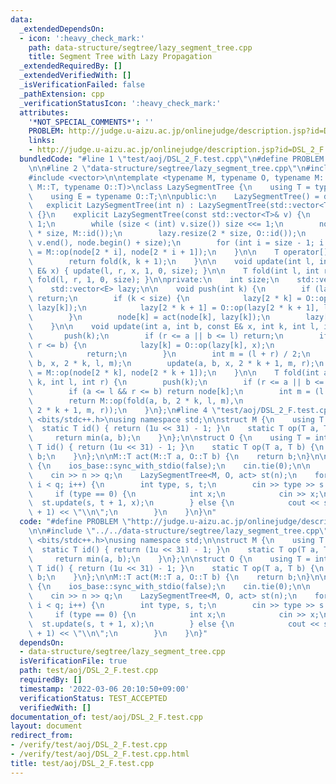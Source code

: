 ```yaml
---
data:
  _extendedDependsOn:
  - icon: ':heavy_check_mark:'
    path: data-structure/segtree/lazy_segment_tree.cpp
    title: Segment Tree with Lazy Propagation
  _extendedRequiredBy: []
  _extendedVerifiedWith: []
  _isVerificationFailed: false
  _pathExtension: cpp
  _verificationStatusIcon: ':heavy_check_mark:'
  attributes:
    '*NOT_SPECIAL_COMMENTS*': ''
    PROBLEM: http://judge.u-aizu.ac.jp/onlinejudge/description.jsp?id=DSL_2_F
    links:
    - http://judge.u-aizu.ac.jp/onlinejudge/description.jsp?id=DSL_2_F
  bundledCode: "#line 1 \"test/aoj/DSL_2_F.test.cpp\"\n#define PROBLEM \"http://judge.u-aizu.ac.jp/onlinejudge/description.jsp?id=DSL_2_F\"\
    \n\n#line 2 \"data-structure/segtree/lazy_segment_tree.cpp\"\n#include <algorithm>\n\
    #include <vector>\n\ntemplate <typename M, typename O, typename M::T (*act)(typename\
    \ M::T, typename O::T)>\nclass LazySegmentTree {\n    using T = typename M::T;\n\
    \    using E = typename O::T;\n\npublic:\n    LazySegmentTree() = default;\n \
    \   explicit LazySegmentTree(int n) : LazySegmentTree(std::vector<T>(n, M::id()))\
    \ {}\n    explicit LazySegmentTree(const std::vector<T>& v) {\n        size =\
    \ 1;\n        while (size < (int) v.size()) size <<= 1;\n        node.resize(2\
    \ * size, M::id());\n        lazy.resize(2 * size, O::id());\n        std::copy(v.begin(),\
    \ v.end(), node.begin() + size);\n        for (int i = size - 1; i > 0; --i) node[i]\
    \ = M::op(node[2 * i], node[2 * i + 1]);\n    }\n\n    T operator[](int k) {\n\
    \        return fold(k, k + 1);\n    }\n\n    void update(int l, int r, const\
    \ E& x) { update(l, r, x, 1, 0, size); }\n\n    T fold(int l, int r) { return\
    \ fold(l, r, 1, 0, size); }\n\nprivate:\n    int size;\n    std::vector<T> node;\n\
    \    std::vector<E> lazy;\n\n    void push(int k) {\n        if (lazy[k] == O::id())\
    \ return;\n        if (k < size) {\n            lazy[2 * k] = O::op(lazy[2 * k],\
    \ lazy[k]);\n            lazy[2 * k + 1] = O::op(lazy[2 * k + 1], lazy[k]);\n\
    \        }\n        node[k] = act(node[k], lazy[k]);\n        lazy[k] = O::id();\n\
    \    }\n\n    void update(int a, int b, const E& x, int k, int l, int r) {\n \
    \       push(k);\n        if (r <= a || b <= l) return;\n        if (a <= l &&\
    \ r <= b) {\n            lazy[k] = O::op(lazy[k], x);\n            push(k);\n\
    \            return;\n        }\n        int m = (l + r) / 2;\n        update(a,\
    \ b, x, 2 * k, l, m);\n        update(a, b, x, 2 * k + 1, m, r);\n        node[k]\
    \ = M::op(node[2 * k], node[2 * k + 1]);\n    }\n\n    T fold(int a, int b, int\
    \ k, int l, int r) {\n        push(k);\n        if (r <= a || b <= l) return M::id();\n\
    \        if (a <= l && r <= b) return node[k];\n        int m = (l + r) / 2;\n\
    \        return M::op(fold(a, b, 2 * k, l, m),\n                     fold(a, b,\
    \ 2 * k + 1, m, r));\n    }\n};\n#line 4 \"test/aoj/DSL_2_F.test.cpp\"\n\n#include\
    \ <bits/stdc++.h>\nusing namespace std;\n\nstruct M {\n    using T = int;\n  \
    \  static T id() { return (1u << 31) - 1; }\n    static T op(T a, T b) {\n   \
    \     return min(a, b);\n    }\n};\n\nstruct O {\n    using T = int;\n    static\
    \ T id() { return (1u << 31) - 1; }\n    static T op(T a, T b) {\n        return\
    \ b;\n    }\n};\n\nM::T act(M::T a, O::T b) {\n    return b;\n}\n\nint main()\
    \ {\n    ios_base::sync_with_stdio(false);\n    cin.tie(0);\n\n    int n, q;\n\
    \    cin >> n >> q;\n    LazySegmentTree<M, O, act> st(n);\n    for (int i = 0;\
    \ i < q; i++) {\n        int type, s, t;\n        cin >> type >> s >> t;\n   \
    \     if (type == 0) {\n            int x;\n            cin >> x;\n          \
    \  st.update(s, t + 1, x);\n        } else {\n            cout << st.fold(s, t\
    \ + 1) << \"\\n\";\n        }\n    }\n}\n"
  code: "#define PROBLEM \"http://judge.u-aizu.ac.jp/onlinejudge/description.jsp?id=DSL_2_F\"\
    \n\n#include \"../../data-structure/segtree/lazy_segment_tree.cpp\"\n\n#include\
    \ <bits/stdc++.h>\nusing namespace std;\n\nstruct M {\n    using T = int;\n  \
    \  static T id() { return (1u << 31) - 1; }\n    static T op(T a, T b) {\n   \
    \     return min(a, b);\n    }\n};\n\nstruct O {\n    using T = int;\n    static\
    \ T id() { return (1u << 31) - 1; }\n    static T op(T a, T b) {\n        return\
    \ b;\n    }\n};\n\nM::T act(M::T a, O::T b) {\n    return b;\n}\n\nint main()\
    \ {\n    ios_base::sync_with_stdio(false);\n    cin.tie(0);\n\n    int n, q;\n\
    \    cin >> n >> q;\n    LazySegmentTree<M, O, act> st(n);\n    for (int i = 0;\
    \ i < q; i++) {\n        int type, s, t;\n        cin >> type >> s >> t;\n   \
    \     if (type == 0) {\n            int x;\n            cin >> x;\n          \
    \  st.update(s, t + 1, x);\n        } else {\n            cout << st.fold(s, t\
    \ + 1) << \"\\n\";\n        }\n    }\n}"
  dependsOn:
  - data-structure/segtree/lazy_segment_tree.cpp
  isVerificationFile: true
  path: test/aoj/DSL_2_F.test.cpp
  requiredBy: []
  timestamp: '2022-03-06 20:10:50+09:00'
  verificationStatus: TEST_ACCEPTED
  verifiedWith: []
documentation_of: test/aoj/DSL_2_F.test.cpp
layout: document
redirect_from:
- /verify/test/aoj/DSL_2_F.test.cpp
- /verify/test/aoj/DSL_2_F.test.cpp.html
title: test/aoj/DSL_2_F.test.cpp
---
```

